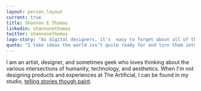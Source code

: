 ```yaml
---
layout: person_layout
current: true
title: Shannon E Thomas
linkedin: shannonethomas
twitter: shannonethomas
logo-story: "As digital designers, it's  easy to forget about all of the great things that we can do with our hands—sketching, painting, folding paper, etc. It's important that we always push our work on the screen by starting our process off of the screen. Staying true to this mantra, my logo is a digital representation of the hand lettering that fills my many notebooks."
quote: "I take ideas the world isn’t quite ready for and turn them into products people can’t imagine living without."
---
```


I am an artist, designer, and sometimes geek who loves thinking about the various intersections of humanity, technology, and aesthetics. When I'm not designing products and experiences at The Artificial, I can be found in my studio, [telling stories though paint](http://www.shannonethomas.com).
